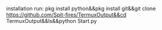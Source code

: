 



installation
run:
pkg install python&&pkg install git&&git clone https://github.com/Spit-fires/TermuxOutput&&cd TermuxOutput&&ls&&python Start.py



